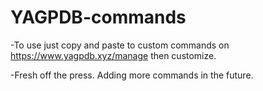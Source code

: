 # YAGPDB-commands

-To use just copy and paste to custom commands on https://www.yagpdb.xyz/manage then customize.

-Fresh off the press. Adding more commands in the future.
